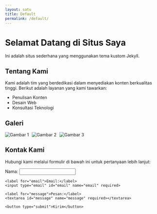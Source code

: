 ```yaml
---
layout: satu
title: Default
permalink: /default/
---
```


<h1>Selamat Datang di Situs Saya</h1>
<p>Ini adalah situs sederhana yang menggunakan tema kustom Jekyll.</p>

<section>
  <h2>Tentang Kami</h2>
  <p>Kami adalah tim yang berdedikasi dalam menyediakan konten berkualitas tinggi. Berikut adalah layanan yang kami tawarkan:</p>
  <ul>
    <li>Penulisan Konten</li>
    <li>Desain Web</li>
    <li>Konsultasi Teknologi</li>
  </ul>
</section>

<section>
  <h2>Galeri</h2>
  <div style="display: flex; gap: 10px;">
    <img src="https://via.placeholder.com/150" alt="Gambar 1" />
    <img src="https://via.placeholder.com/150" alt="Gambar 2" />
    <img src="https://via.placeholder.com/150" alt="Gambar 3" />
  </div>
</section>

<section>
  <h2>Kontak Kami</h2>
  <p>Hubungi kami melalui formulir di bawah ini untuk pertanyaan lebih lanjut:</p>
  <form action="/submit_form" method="POST">
    <label for="name">Nama:</label>
    <input type="text" id="name" name="name" required>
    
    <label for="email">Email:</label>
    <input type="email" id="email" name="email" required>
    
    <label for="message">Pesan:</label>
    <textarea id="message" name="message" required></textarea>
    
    <button type="submit">Kirim</button>
  </form>
</section>
 
